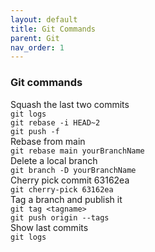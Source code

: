 ```yaml
---
layout: default
title: Git Commands
parent: Git
nav_order: 1
---
```

### Git commands

Squash the last two commits  
```git logs```   
```git rebase -i HEAD~2```  
```git push -f```  
Rebase from main  
```git rebase main yourBranchName```   
Delete a local branch  
```git branch -D yourBranchName```   
Cherry pick commit 63162ea    
```git cherry-pick 63162ea```  
Tag a branch and publish it   
```git tag <tagname>```  
```git push origin --tags```     
Show last commits    
```git logs```    
